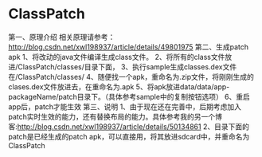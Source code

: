 # ClassPatch
第一、原理介绍
   相关原理请参考：http://blog.csdn.net/xwl198937/article/details/49801975
第二、生成patch apk
    1、将改动的java文件编译生成class文件。
    2、将所有的class文件放进/ClassPatch/classes/目录下面，
    3、执行sample生成classes.dex文件在/ClassPatch/classes/
    4、随便找一个apk，重命名为.zip文件，将刚刚生成的clases.dex文件放进去，在重命名为.apk
    5、将apk放进data/data/app-packageName/patch目录下。（具体参考sample中的复制按钮选项）
    6、重启app后，patch才能生效
第三、说明
   1、由于现在还在完善中，后期考虑加入patch实时生效的能力，还有替换布局的能力。具体参考我的另一个博客:http://blog.csdn.net/xwl198937/article/details/50134861
   2、目录下面的patch是已经生成的patch apk，可以直接用，将其放进sdcard中，并重命名为ClassPatch

